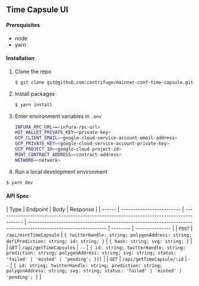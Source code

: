 ## Time Capsule UI

#### Prerequisites

- node
- yarn

#### Installation

1. Clone the repo

   ```sh
   $ git clone git@github.com:centrifuge/mainnet-conf-time-capsule.git
   ```

2. Install packages

   ```sh
   $ yarn install
   ```

3. Enter environment variables in `.env`

   ```sh
   INFURA_RPC_URL==<infura-rpc-url>
   HOT_WALLET_PRIVATE_KEY=<private-key>
   GCP_CLIENT_EMAIL=<google-cloud-service-account-email-address>
   GCP_PRIVATE_KEY=<google-cloud-service-account-private-key>
   GCP_PROJECT_ID=<google-cloud-project-id>
   MINT_CONTRACT_ADDRESS=<contract-address>
   NETWORK=<network>
   ```

4. Run a local development environment

```sh
$ yarn dev
```

#### API Spec

| Type   | Endpoint                  | Body                                                                                     | Response                                                                                                        |
| ------ | ------------------------- | ---------------------------------------------------------------------------------------- | --------------------------------------------------------------------------------------------------------------- | -------- | --------------- |
| `POST` | `/api/mintTimeCapsule`    | `{ twitterHandle: string; polygonAddress: string; defiPrediction: string; id: string; }` | `{ hash: string; svg: string; }`                                                                                |
| `GET`  | `/api/getTimeCapsules`    | `--`                                                                                     | `{ id: string; twitterHandle: string; prediction: string; polygonAddress: string; svg: string; status: 'failed' | 'minted' | 'pending'; }[]` |
| `GET`  | `/api/getTimeCapsule/:id` | `--`                                                                                     | `{ id: string; twitterHandle: string; prediction: string; polygonAddress: string; svg: string; status: 'failed' | 'minted' | 'pending'; }`   |
